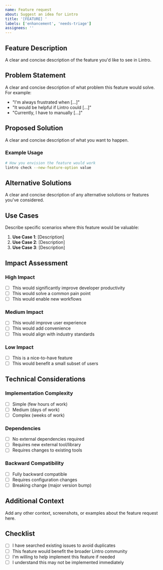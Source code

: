 ```yaml
---
name: Feature request
about: Suggest an idea for Lintro
title: '[FEATURE] '
labels: ['enhancement', 'needs-triage']
assignees: ''
---
```


## Feature Description

A clear and concise description of the feature you'd like to see in Lintro.

## Problem Statement

A clear and concise description of what problem this feature would solve. For example:

- "I'm always frustrated when [...]"
- "It would be helpful if Lintro could [...]"
- "Currently, I have to manually [...]"

## Proposed Solution

A clear and concise description of what you want to happen.

### Example Usage

```bash
# How you envision the feature would work
lintro check --new-feature-option value
```

## Alternative Solutions

A clear and concise description of any alternative solutions or features you've considered.

## Use Cases

Describe specific scenarios where this feature would be valuable:

1. **Use Case 1**: [Description]
2. **Use Case 2**: [Description]
3. **Use Case 3**: [Description]

## Impact Assessment

### High Impact

- [ ] This would significantly improve developer productivity
- [ ] This would solve a common pain point
- [ ] This would enable new workflows

### Medium Impact

- [ ] This would improve user experience
- [ ] This would add convenience
- [ ] This would align with industry standards

### Low Impact

- [ ] This is a nice-to-have feature
- [ ] This would benefit a small subset of users

## Technical Considerations

### Implementation Complexity

- [ ] Simple (few hours of work)
- [ ] Medium (days of work)
- [ ] Complex (weeks of work)

### Dependencies

- [ ] No external dependencies required
- [ ] Requires new external tool/library
- [ ] Requires changes to existing tools

### Backward Compatibility

- [ ] Fully backward compatible
- [ ] Requires configuration changes
- [ ] Breaking change (major version bump)

## Additional Context

Add any other context, screenshots, or examples about the feature request here.

## Checklist

- [ ] I have searched existing issues to avoid duplicates
- [ ] This feature would benefit the broader Lintro community
- [ ] I'm willing to help implement this feature if needed
- [ ] I understand this may not be implemented immediately
